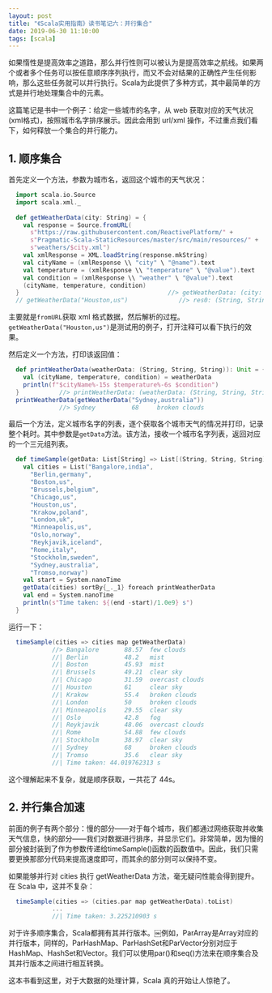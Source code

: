 ```yaml
---
layout: post
title: "《Scala实用指南》读书笔记六：并行集合"
date: 2019-06-30 11:10:00
tags: [scala]
---
```


如果惰性是提高效率之道路，那么并行性则可以被认为是提高效率之航线。如果两个或者多个任务可以按任意顺序序列执行，而又不会对结果的正确性产生任何影响，那么这些任务就可以并行执行。Scala为此提供了多种方式，其中最简单的方式是并行地处理集合中的元素。

这篇笔记是书中一个例子：给定一些城市的名字，从 web 获取对应的天气状况(xml格式)，按照城市名字排序展示。因此会用到 url/xml 操作，不过重点我们看下，如何释放一个集合的并行能力。

## 1. 顺序集合

首先定义一个方法，参数为城市名，返回这个城市的天气状况：

```scala
  import scala.io.Source
  import scala.xml._
  
  def getWeatherData(city: String) = {
    val response = Source.fromURL(
      s"https://raw.githubusercontent.com/ReactivePlatform/" +
      s"Pragmatic-Scala-StaticResources/master/src/main/resources/" +
      s"weathers/$city.xml")
    val xmlResponse = XML.loadString(response.mkString)
    val cityName = (xmlResponse \\ "city" \ "@name").text
    val temperature = (xmlResponse \\ "temperature" \ "@value").text
    val condition = (xmlResponse \\ "weather" \ "@value").text
    (cityName, temperature, condition)
  }                                         //> getWeatherData: (city: String)(String, String, String)
  // getWeatherData("Houston,us")              //> res0: (String, String, String) = (Houston,61,clear sky)
```

主要就是`fromURL`获取 xml 格式数据，然后解析的过程。`getWeatherData("Houston,us")`是测试用的例子，打开注释可以看下执行的效果。

然后定义一个方法，打印该返回值：

```scala
  def printWeatherData(weatherData: (String, String, String)): Unit = {
    val (cityName, temperature, condition) = weatherData
    println(f"$cityName%-15s $temperature%-6s $condition")
  }           //> printWeatherData: (weatherData: (String, String, String))Unit
  printWeatherData(getWeatherData("Sydney,australia"))
              //> Sydney          68     broken clouds
```

最后一个方法，定义城市名字的列表，逐个获取各个城市天气的情况并打印，记录整个耗时。其中参数是`getData`方法。该方法，接收一个城市名字列表，返回对应的一个三元组列表。

```scala
  def timeSample(getData: List[String] => List[(String, String, String)]): Unit = {
    val cities = List("Bangalore,india",
      "Berlin,germany",
      "Boston,us",
      "Brussels,belgium",
      "Chicago,us",
      "Houston,us",
      "Krakow,poland",
      "London,uk",
      "Minneapolis,us",
      "Oslo,norway",
      "Reykjavik,iceland",
      "Rome,italy",
      "Stockholm,sweden",
      "Sydney,australia",
      "Tromso,norway")
    val start = System.nanoTime
    getData(cities) sortBy{_._1} foreach printWeatherData
    val end = System.nanoTime
    println(s"Time taken: ${(end -start)/1.0e9} s")
  }
```

运行一下：

```scala
  timeSample(cities => cities map getWeatherData)
            //> Bangalore       88.57  few clouds
            //| Berlin          48.2   mist
            //| Boston          45.93  mist
            //| Brussels        49.21  clear sky
            //| Chicago         31.59  overcast clouds
            //| Houston         61     clear sky
            //| Krakow          55.4   broken clouds
            //| London          50     broken clouds
            //| Minneapolis     29.55  clear sky
            //| Oslo            42.8   fog
            //| Reykjavik       48.06  overcast clouds
            //| Rome            54.88  few clouds
            //| Stockholm       38.97  clear sky
            //| Sydney          68     broken clouds
            //| Tromso          35.6   clear sky
            //| Time taken: 44.019762313 s
```

这个理解起来不复杂，就是顺序获取，一共花了 44s。

## 2. 并行集合加速

前面的例子有两个部分：慢的部分——对于每个城市，我们都通过网络获取并收集天气信息，快的部分——我们对数据进行排序，并显示它们。非常简单，因为慢的部分被封装到了作为参数传递给timeSample()函数的函数值中。因此，我们只需要更换那部分代码来提高速度即可，而其余的部分则可以保持不变。

如果能够并行对 cities 执行 getWeatherData 方法，毫无疑问性能会得到提升。在 Scala 中，这并不复杂：

```scala
  timeSample(cities => (cities.par map getWeatherData).toList)
            ...
            //| Time taken: 3.225210903 s
```

对于许多顺序集合，Scala都拥有其并行版本。￼例如，ParArray是Array对应的并行版本，同样的，ParHashMap、ParHashSet和ParVector分别对应于HashMap、HashSet和Vector。我们可以使用par()和seq()方法来在顺序集合及其并行版本之间进行相互转换。

这本书看到这里，对于大数据的处理计算，Scala 真的开始让人惊艳了。